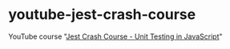 # youtube-jest-crash-course

YouTube course "[Jest Crash Course - Unit Testing in JavaScript](https://www.youtube.com/watch?v=7r4xVDI2vho&t)"